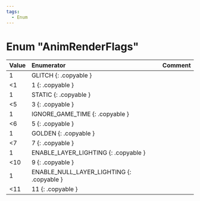 ```yaml
---
tags:
  - Enum
---
```

# Enum "AnimRenderFlags"
|Value|Enumerator|Comment|
|:--|:--|:--|
|1 |GLITCH {: .copyable } |  |
|<1 |1 {: .copyable } |  |
|1 |STATIC {: .copyable } |  |
|<5 |3 {: .copyable } |  |
|1 |IGNORE_GAME_TIME {: .copyable } |  |
|<6 |5 {: .copyable } |  |
|1 |GOLDEN {: .copyable } |  |
|<7 |7 {: .copyable } |  |
|1 |ENABLE_LAYER_LIGHTING {: .copyable } |  |
|<10 |9 {: .copyable } |  |
|1 |ENABLE_NULL_LAYER_LIGHTING {: .copyable } |  |
|<11 |11 {: .copyable } |  |
